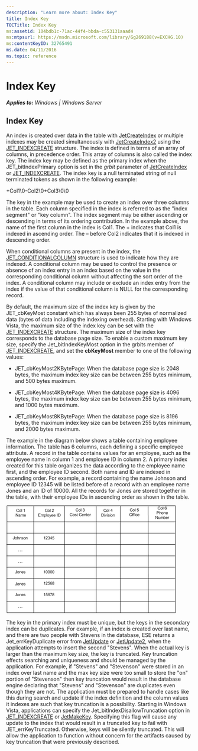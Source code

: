 ```yaml
---
description: "Learn more about: Index Key"
title: Index Key
TOCTitle: Index Key
ms:assetid: 104bdb1c-71ac-44f4-bbda-c553131aaad4
ms:mtpsurl: https://msdn.microsoft.com/library/Gg269188(v=EXCHG.10)
ms:contentKeyID: 32765491
ms.date: 04/11/2016
ms.topic: reference
---
```


# Index Key


_**Applies to:** Windows | Windows Server_

## Index Key

An index is created over data in the table with [JetCreateIndex](./jetcreateindex-function.md) or multiple indexes may be created simultaneously with [JetCreateIndex2](./jetcreateindex2-function.md) using the [JET_INDEXCREATE](./jet-indexcreate-structure.md) structure. The index is defined in terms of an array of columns, in precedence order. This array of columns is also called the index key. The index key may be defined as the primary index when the JET_bitIndexPrimary option is set in the *grbit* parameter of [JetCreateIndex](./jetcreateindex-function.md) or [JET_INDEXCREATE](./jet-indexcreate-structure.md). The index key is a null terminated string of null terminated tokens as shown in the following example:

\+Col1\\0-Col2\\0+Col3\\0\\0

The key in the example may be used to create an index over three columns in the table. Each column specified in the index is referred to as the "index segment" or "key column". The index segment may be either ascending or descending in terms of its ordering contribution. In the example above, the name of the first column in the index is Col1. The + indicates that Col1 is indexed in ascending order. The – before Col2 indicates that it is indexed in descending order.

When conditional columns are present in the index, the [JET_CONDITIONALCOLUMN](./jet-conditionalcolumn-structure.md) structure is used to indicate how they are indexed. A conditional column may be used to control the presence or absence of an index entry in an index based on the value in the corresponding conditional column without affecting the sort order of the index. A conditional column may include or exclude an index entry from the index if the value of that conditional column is NULL for the corresponding record.

By default, the maximum size of the index key is given by the JET_cbKeyMost constant which has always been 255 bytes of normalized data (bytes of data including the indexing overhead). Starting with Windows Vista, the maximum size of the index key can be set with the [JET_INDEXCREATE](./jet-indexcreate-structure.md) structure. The maximum size of the index key corresponds to the database page size. To enable a custom maximum key size, specify the Jet_bitIndexKeyMost option in the grbits member of [JET_INDEXCREATE](./jet-indexcreate-structure.md), and set the **cbKeyMost** member to one of the following values:

  - JET_cbKeyMost2KBytePage: When the database page size is 2048 bytes, the maximum index key size can be between 255 bytes minimum, and 500 bytes maximum.

  - JET_cbKeyMost4KBytePage: When the database page size is 4096 bytes, the maximum index key size can be between 255 bytes minimum, and 1000 bytes maximum.

  - JET_cbKeyMost8KBytePage: When the database page size is 8196 bytes, the maximum index key size can be between 255 bytes minimum, and 2000 bytes maximum.

The example in the diagram below shows a table containing employee information. The table has 6 columns, each defining a specific employee attribute. A record in the table contains values for an employee, such as the employee name in column 1 and employee ID in column 2. A primary index created for this table organizes the data according to the employee name first, and the employee ID second. Both name and ID are indexed in ascending order. For example, a record containing the name Johnson and employee ID 12345 will be listed before of a record with an employee name Jones and an ID of 10000. All the records for Jones are stored together in the table, with their employee IDs in ascending order as shown in the table.

![ESE_Documentation_IndexTable](images/Gg269188.ESE_Documentation_IndexTable(EXCHG.10).gif "ESE_Documentation_IndexTable")

The key in the primary index must be unique, but the keys in the secondary index can be duplicates. For example, if an index is created over last name, and there are two people with Stevens in the database, ESE returns a Jet_errKeyDuplicate error from [JetUpdate](./jetupdate-function.md) or [JetUpdate2](./jetupdate2-function.md), when the application attempts to insert the second "Stevens". When the actual key is larger than the maximum key size, the key is truncated. Key truncation effects searching and uniqueness and should be managed by the application. For example, if "Stevens" and "Stevenson" were stored in an index over last name and the max key size were too small to store the "on" portion of "Stevenson" then key truncation would result in the database engine declaring that "Stevens" and "Stevenson" are duplicates even though they are not. The application must be prepared to handle cases like this during search and update if the index definition and the column values it indexes are such that key truncation is a possibility. Starting in Windows Vista, applications can specify the Jet_bitIndexDisallowTruncation option in [JET_INDEXCREATE](./jet-indexcreate-structure.md) or [JetMakeKey](./jetmakekey-function.md). Specifying this flag will cause any update to the index that would result in a truncated key to fail with JET_errKeyTruncated. Otherwise, keys will be silently truncated. This will allow the application to function without concern for the artifacts caused by key truncation that were previously described.
